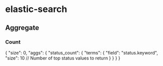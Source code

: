 # elastic-search

## Aggregate
### Count 
{
  "size": 0,
  "aggs": {
    "status_count": {
      "terms": {
        "field": "status.keyword",
        "size": 10  // Number of top status values to return
      }
    }
  }
}
